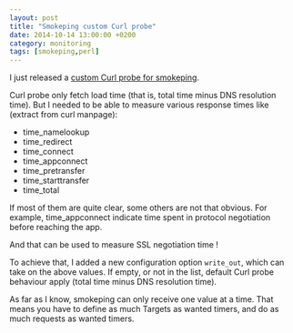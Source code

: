 ```yaml
---
layout: post
title: "Smokeping custom Curl probe"
date: 2014-10-14 13:00:00 +0200
category: monitoring
tags: [smokeping,perl]
---
```


	
I just released a [custom Curl probe for smokeping](https://github.com/oetiker/SmokePing/pull/24).

Curl probe only fetch load time (that is, total time minus DNS resolution time). But I needed to be able to measure various response times like (extract from curl manpage):

* time_namelookup
* time_redirect
* time_connect
* time_appconnect
* time_pretransfer
* time_starttransfer
* time_total

If most of them are quite clear, some others are not that obvious. For example, time_appconnect indicate time spent in protocol negotiation before reaching the app.

And that can be used to measure SSL negotiation time !

To achieve that, I added a new configuration option `write_out`, which can take on the above values. If empty, or not in the list, default Curl probe behaviour apply (total time minus DNS resolution time).

As far as I know, smokeping can only receive one value at a time. That means you have to define as much Targets as wanted timers, and do as much requests as wanted timers.

